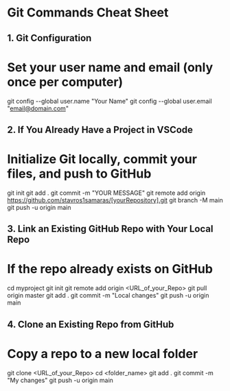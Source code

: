 # Git Commands Cheat Sheet

## 1. Git Configuration
# Set your user name and email (only once per computer)
git config --global user.name "Your Name"
git config --global user.email "email@domain.com"

## 2. If You Already Have a Project in VSCode
# Initialize Git locally, commit your files, and push to GitHub
git init
git add .
git commit -m "YOUR MESSAGE"
git remote add origin https://github.com/stavros1samaras/[yourRepository].git
git branch -M main
git push -u origin main

## 3. Link an Existing GitHub Repo with Your Local Repo
# If the repo already exists on GitHub
cd myproject
git init
git remote add origin <URL_of_your_Repo>
git pull origin master
git add .
git commit -m "Local changes"
git push -u origin main

## 4. Clone an Existing Repo from GitHub
# Copy a repo to a new local folder
git clone <URL_of_your_Repo>
cd <folder_name>
git add .
git commit -m "My changes"
git push -u origin main
